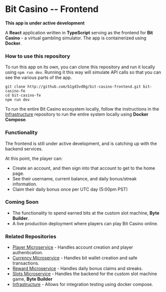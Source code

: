 # Bit Casino -- Frontend

**This app is under active development**

A **React** application written in **TypeScript** serving as the frontend for **Bit Casino** - a virtual gambling simulator. The app is containerized using **Docker**.

### How to use this repository

To run this app on its own, you can clone this repository and run it locally using `npm run dev`. Running it this way will simulate API calls so that you can see the various parts of the app.

```
git clone http://github.com/b1gd3vd0g/bit-casino-frontend.git bit-casino-fe
cd bit-casino-fe
npm run dev
```

To run the entire Bit Casino ecosystem locally, follow the instructions in the [Infrastructure](https://github.com/b1gd3vd0g/bit-casino-infra) repository to run the entire system locally using **Docker Compose**.

### Functionality

The frontend is still under active development, and is catching up with the
backend services.

At this point, the player can:

- Create an account, and then sign into that account to get to the home page.
- See their username, current balance, and daily bonus/streak information.
- Claim their daily bonus once per UTC day (5:00pm PST)

### Coming Soon

- The functionality to spend earned bits at the custom slot machine, **Byte Builder**.
- A live production deployment where players can play Bit Casino online.

### Related Repositories

- [Player Microservice](https://github.com/b1gd3vd0g/bit-casino-player-ms) - Handles account creation and player authentication.
- [Currency Microservice](https://github.com/b1gd3vd0g/bit-casino-currency-ms) - Handles bit wallet creation and safe transactions.
- [Reward Microservice](https://github.com/b1gd3vd0g/bit-casino-reward-ms) - Handles daily bonus claims and streaks.
- [Slots Microservice](https://github.com/b1gd3vd0g/bit-casino-slots-ms) - Handles the backend for the custom slot machine game, **Byte Builder**
- [Infrastructure](https://github.com/b1gd3vd0g/bit-casino-infra) - Allows for integration testing using docker compose.

